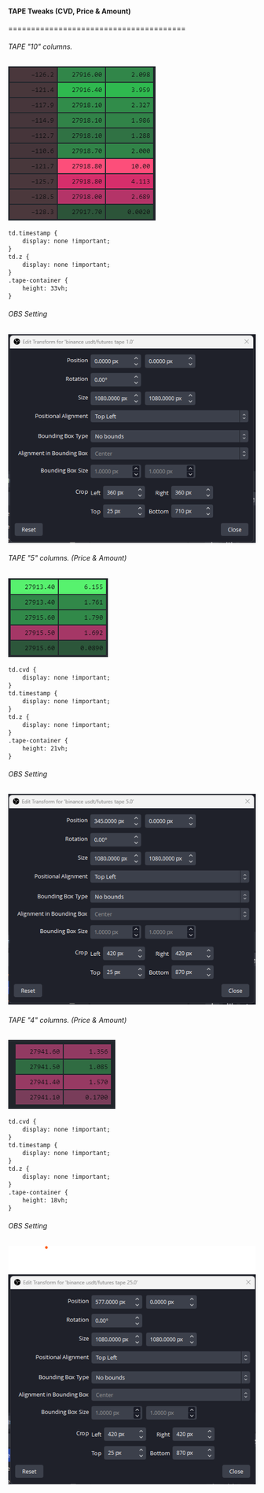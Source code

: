 #### TAPE Tweaks (CVD, Price & Amount)
=======================================

###### TAPE "10" columns.
![cignals-price-amount-10px](/media/cignals-price-amount-10px.png)

    td.timestamp { 
      	display: none !important; 
    }
    td.z { 
      	display: none !important; 
    }
    .tape-container { 
      	height: 33vh; 
    }

###### OBS Setting
![OBS-10](/media/OBS-10.png)

###### TAPE "5" columns. (Price & Amount)
![cignals-price-amount-5px](/media/cignals-price-amount-5px.png)

    td.cvd { 
	    display: none !important; 
    }
    td.timestamp { 
	    display: none !important;
    }
    td.z { 
        display: none !important; 
    }
    .tape-container { 
        height: 21vh; 
    }

###### OBS Setting
![OBS-5](/media/OBS-5.png)

###### TAPE "4" columns. (Price & Amount)
![cignals-price-amount](/media/cignals-price-amount.png)

    td.cvd { 
    	display: none !important; 
    }
    td.timestamp { 
    	display: none !important;
    }
    td.z { 
  	    display: none !important; 
    }
    .tape-container { 
  	    height: 18vh; 
    }

###### OBS Setting

![OBS-4](/media/OBS-4.png)
